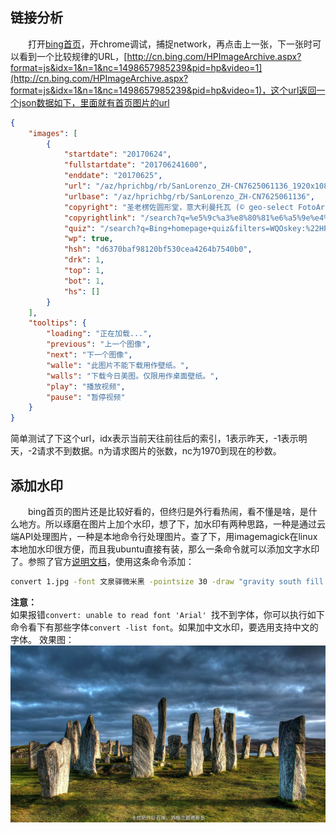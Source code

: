 ## 链接分析  
　　打开[bing首页](http://cn.bing.com/)，开chrome调试，捕捉network，再点击上一张，下一张时可以看到一个比较规律的URL，[http://cn.bing.com/HPImageArchive.aspx?format=js&idx=1&n=1&nc=1498657985239&pid=hp&video=1](http://cn.bing.com/HPImageArchive.aspx?format=js&idx=1&n=1&nc=1498657985239&pid=hp&video=1)，这个url返回一个json数据如下，里面就有首页图片的url
```json
{
    "images": [
        {
            "startdate": "20170624",
            "fullstartdate": "201706241600",
            "enddate": "20170625",
            "url": "/az/hprichbg/rb/SanLorenzo_ZH-CN7625061136_1920x1080.jpg",
            "urlbase": "/az/hprichbg/rb/SanLorenzo_ZH-CN7625061136",
            "copyright": "圣老楞佐圆形堂，意大利曼托瓦 (© geo-select FotoArt)",
            "copyrightlink": "/search?q=%e5%9c%a3%e8%80%81%e6%a5%9e%e4%bd%90%e5%9c%86%e5%bd%a2%e5%a0%82&form=hpcapt&mkt=zh-cn",
            "quiz": "/search?q=Bing+homepage+quiz&filters=WQOskey:%22HPQuiz_20170624_SanLorenzo%22&FORM=HPQUIZ",
            "wp": true,
            "hsh": "d6370baf98120bf530cea4264b7540b0",
            "drk": 1,
            "top": 1,
            "bot": 1,
            "hs": []
        }
    ],
    "tooltips": {
        "loading": "正在加载...",
        "previous": "上一个图像",
        "next": "下一个图像",
        "walle": "此图片不能下载用作壁纸。",
        "walls": "下载今日美图。仅限用作桌面壁纸。",
        "play": "播放视频",
        "pause": "暂停视频"
    }
}
```
简单测试了下这个url，idx表示当前天往前往后的索引，1表示昨天，-1表示明天，-2请求不到数据。n为请求图片的张数，nc为1970到现在的秒数。

## 添加水印  
　　bing首页的图片还是比较好看的，但终归是外行看热闹，看不懂是啥，是什么地方。所以琢磨在图片上加个水印，想了下，加水印有两种思路，一种是通过云端API处理图片，一种是本地命令行处理图片。查了下，用imagemagick在linux本地加水印很方便，而且我ubuntu直接有装，那么一条命令就可以添加文字水印了。参照了官方[说明文档](http://www.imagemagick.org/Usage/annotating/#wmark_text)，使用这条命令添加：  
```bash
convert 1.jpg -font 文泉驿微米黑 -pointsize 30 -draw "gravity south fill black  text 0,12 '卡拉尼什巨石阵，苏格兰路易斯岛'  fill white  text 1,11 '卡拉尼什巨石阵，苏格兰路易斯岛' " 2.jpg
```  
**注意：**  
如果报错`convert: unable to read font 'Arial' `找不到字体，你可以执行如下命令看下有那些字体`convert -list font`。如果加中文水印，要选用支持中文的字体。
效果图：  
![效果图](./2.jpg)  

